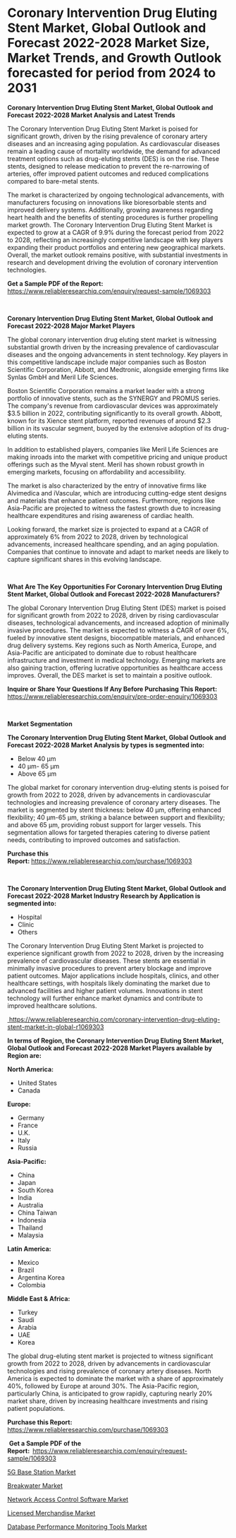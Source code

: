 <p><h1>Coronary Intervention Drug Eluting Stent Market, Global Outlook and Forecast 2022-2028 Market Size, Market Trends, and Growth Outlook forecasted for period from 2024 to 2031</h1></p><p><strong>Coronary Intervention Drug Eluting Stent Market, Global Outlook and Forecast 2022-2028 Market Analysis and Latest Trends</strong></p>
<p><p>The Coronary Intervention Drug Eluting Stent Market is poised for significant growth, driven by the rising prevalence of coronary artery diseases and an increasing aging population. As cardiovascular diseases remain a leading cause of mortality worldwide, the demand for advanced treatment options such as drug-eluting stents (DES) is on the rise. These stents, designed to release medication to prevent the re-narrowing of arteries, offer improved patient outcomes and reduced complications compared to bare-metal stents.</p><p>The market is characterized by ongoing technological advancements, with manufacturers focusing on innovations like bioresorbable stents and improved delivery systems. Additionally, growing awareness regarding heart health and the benefits of stenting procedures is further propelling market growth. The Coronary Intervention Drug Eluting Stent Market is expected to grow at a CAGR of 9.9% during the forecast period from 2022 to 2028, reflecting an increasingly competitive landscape with key players expanding their product portfolios and entering new geographical markets. Overall, the market outlook remains positive, with substantial investments in research and development driving the evolution of coronary intervention technologies.</p></p>
<p><strong>Get a Sample PDF of the Report:&nbsp;</strong> <a href="https://www.reliableresearchiq.com/enquiry/request-sample/1069303">https://www.reliableresearchiq.com/enquiry/request-sample/1069303</a></p>
<p>&nbsp;</p>
<p><strong>Coronary Intervention Drug Eluting Stent Market, Global Outlook and Forecast 2022-2028 Major Market Players</strong></p>
<p><p>The global coronary intervention drug eluting stent market is witnessing substantial growth driven by the increasing prevalence of cardiovascular diseases and the ongoing advancements in stent technology. Key players in this competitive landscape include major companies such as Boston Scientific Corporation, Abbott, and Medtronic, alongside emerging firms like Synlas GmbH and Meril Life Sciences. </p><p>Boston Scientific Corporation remains a market leader with a strong portfolio of innovative stents, such as the SYNERGY and PROMUS series. The company's revenue from cardiovascular devices was approximately $3.5 billion in 2022, contributing significantly to its overall growth. Abbott, known for its Xience stent platform, reported revenues of around $2.3 billion in its vascular segment, buoyed by the extensive adoption of its drug-eluting stents.</p><p>In addition to established players, companies like Meril Life Sciences are making inroads into the market with competitive pricing and unique product offerings such as the Myval stent. Meril has shown robust growth in emerging markets, focusing on affordability and accessibility.</p><p>The market is also characterized by the entry of innovative firms like Alvimedica and iVascular, which are introducing cutting-edge stent designs and materials that enhance patient outcomes. Furthermore, regions like Asia-Pacific are projected to witness the fastest growth due to increasing healthcare expenditures and rising awareness of cardiac health.</p><p>Looking forward, the market size is projected to expand at a CAGR of approximately 6% from 2022 to 2028, driven by technological advancements, increased healthcare spending, and an aging population. Companies that continue to innovate and adapt to market needs are likely to capture significant shares in this evolving landscape.</p></p>
<p>&nbsp;</p>
<p><strong>What Are The Key Opportunities For Coronary Intervention Drug Eluting Stent Market, Global Outlook and Forecast 2022-2028 Manufacturers?</strong></p>
<p><p>The global Coronary Intervention Drug Eluting Stent (DES) market is poised for significant growth from 2022 to 2028, driven by rising cardiovascular diseases, technological advancements, and increased adoption of minimally invasive procedures. The market is expected to witness a CAGR of over 6%, fueled by innovative stent designs, biocompatible materials, and enhanced drug delivery systems. Key regions such as North America, Europe, and Asia-Pacific are anticipated to dominate due to robust healthcare infrastructure and investment in medical technology. Emerging markets are also gaining traction, offering lucrative opportunities as healthcare access improves. Overall, the DES market is set to maintain a positive outlook.</p></p>
<p><strong>Inquire or Share Your Questions If Any Before Purchasing This Report:</strong> <a href="https://www.reliableresearchiq.com/enquiry/pre-order-enquiry/1069303">https://www.reliableresearchiq.com/enquiry/pre-order-enquiry/1069303</a></p>
<p>&nbsp;</p>
<p><strong>Market Segmentation</strong></p>
<p><strong>The Coronary Intervention Drug Eluting Stent Market, Global Outlook and Forecast 2022-2028 Market Analysis by types is segmented into:</strong></p>
<p><ul><li>Below 40 µm</li><li>40 µm- 65 µm</li><li>Above 65 µm</li></ul></p>
<p><p>The global market for coronary intervention drug-eluting stents is poised for growth from 2022 to 2028, driven by advancements in cardiovascular technologies and increasing prevalence of coronary artery diseases. The market is segmented by stent thickness: below 40 µm, offering enhanced flexibility; 40 µm-65 µm, striking a balance between support and flexibility; and above 65 µm, providing robust support for larger vessels. This segmentation allows for targeted therapies catering to diverse patient needs, contributing to improved outcomes and satisfaction.</p></p>
<p><strong>Purchase this Report:&nbsp;</strong><a href="https://www.reliableresearchiq.com/purchase/1069303">https://www.reliableresearchiq.com/purchase/1069303</a></p>
<p>&nbsp;</p>
<p><strong>The Coronary Intervention Drug Eluting Stent Market, Global Outlook and Forecast 2022-2028 Market Industry Research by Application is segmented into:</strong></p>
<p><ul><li>Hospital</li><li>Clinic</li><li>Others</li></ul></p>
<p><p>The Coronary Intervention Drug Eluting Stent Market is projected to experience significant growth from 2022 to 2028, driven by the increasing prevalence of cardiovascular diseases. These stents are essential in minimally invasive procedures to prevent artery blockage and improve patient outcomes. Major applications include hospitals, clinics, and other healthcare settings, with hospitals likely dominating the market due to advanced facilities and higher patient volumes. Innovations in stent technology will further enhance market dynamics and contribute to improved healthcare solutions.</p></p>
<p><a href="https://www.reliableresearchiq.com/coronary-intervention-drug-eluting-stent-market-in-global-r1069303">&nbsp;https://www.reliableresearchiq.com/coronary-intervention-drug-eluting-stent-market-in-global-r1069303</a></p>
<p><strong>In terms of Region, the Coronary Intervention Drug Eluting Stent Market, Global Outlook and Forecast 2022-2028 Market Players available by Region are:</strong></p>
<p>
    <p> <strong> North America: </strong>
        <ul>
            <li>United States</li>
            <li>Canada</li>
        </ul>
        </p> 
    <p> <strong> Europe: </strong>
        <ul>
            <li>Germany</li>
            <li>France</li>
            <li>U.K.</li>
            <li>Italy</li>
            <li>Russia</li>
        </ul>
        </p> 
    <p> <strong> Asia-Pacific: </strong>
        <ul>
            <li>China</li>
            <li>Japan</li>
            <li>South Korea</li>
            <li>India</li>
            <li>Australia</li>
            <li>China Taiwan</li>
            <li>Indonesia</li>
            <li>Thailand</li>
            <li>Malaysia</li>
        </ul>
        </p> 
    <p> <strong> Latin America: </strong>
        <ul>
            <li>Mexico</li>
            <li>Brazil</li>
            <li>Argentina Korea</li>
            <li>Colombia</li>
        </ul>
        </p> 
    <p> <strong> Middle East & Africa: </strong>
        <ul>
            <li>Turkey</li>
            <li>Saudi</li>
            <li>Arabia</li>
            <li>UAE</li>
            <li>Korea</li>
        </ul>
    </p>
    </p>
<p><p>The global drug-eluting stent market is projected to witness significant growth from 2022 to 2028, driven by advancements in cardiovascular technologies and rising prevalence of coronary artery diseases. North America is expected to dominate the market with a share of approximately 40%, followed by Europe at around 30%. The Asia-Pacific region, particularly China, is anticipated to grow rapidly, capturing nearly 20% market share, driven by increasing healthcare investments and rising patient populations.</p></p>
<p><strong>Purchase this Report: </strong><a href="https://www.reliableresearchiq.com/purchase/1069303">https://www.reliableresearchiq.com/purchase/1069303</a></p>
<p>&nbsp;<strong>Get a Sample PDF of the Report:&nbsp;&nbsp;</strong><a href="https://www.reliableresearchiq.com/enquiry/request-sample/1069303">https://www.reliableresearchiq.com/enquiry/request-sample/1069303</a></p>
<p><strong></strong></p>
<p><p><a href="https://www.linkedin.com/pulse/insights-5g-base-station-market-players-size-geographical-regions-gqwic?trackingId=nYoq8coxTtynAEBCl%2F0F1A%3D%3D">5G Base Station Market</a></p><p><a href="https://www.linkedin.com/pulse/mapping-breakwater-market-trends-challenges-breakthroughs-hz3gf?trackingId=AJhBfpXqQzSfri4zIVlXOQ%3D%3D">Breakwater Market</a></p><p><a href="https://www.linkedin.com/pulse/global-market-pulse-trends-growth-analysis-network-access-7qine?trackingId=taPQnyxXTXy1Xmv3YWDh6Q%3D%3D">Network Access Control Software Market</a></p><p><a href="https://www.linkedin.com/pulse/market-leaders-laggards-global-licensed-merchandise-trends-xiyee?trackingId=aTcKEa2gTxuqCYq5exF7NQ%3D%3D">Licensed Merchandise Market</a></p><p><a href="https://www.linkedin.com/pulse/future-trends-global-database-performance-monitoring-tools-orr3e?trackingId=%2FDNtK7kKQsivfkwiLF7q1g%3D%3D">Database Performance Monitoring Tools Market</a></p></p>